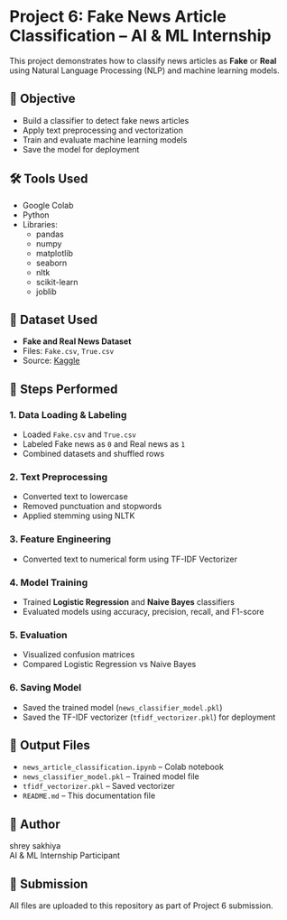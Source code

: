# Project 6: Fake News Article Classification – AI & ML Internship

This project demonstrates how to classify news articles as **Fake** or **Real** using Natural Language Processing (NLP) and machine learning models.

## 🎯 Objective

- Build a classifier to detect fake news articles
- Apply text preprocessing and vectorization
- Train and evaluate machine learning models
- Save the model for deployment

## 🛠 Tools Used

- Google Colab
- Python
- Libraries:
  - pandas
  - numpy
  - matplotlib
  - seaborn
  - nltk
  - scikit-learn
  - joblib

## 📄 Dataset Used

- **Fake and Real News Dataset**
- Files: `Fake.csv`, `True.csv`
- Source: [Kaggle](https://www.kaggle.com/datasets/clmentbisaillon/fake-and-real-news-dataset)

## 🚀 Steps Performed

### 1. Data Loading & Labeling
- Loaded `Fake.csv` and `True.csv`
- Labeled Fake news as `0` and Real news as `1`
- Combined datasets and shuffled rows

### 2. Text Preprocessing
- Converted text to lowercase
- Removed punctuation and stopwords
- Applied stemming using NLTK

### 3. Feature Engineering
- Converted text to numerical form using TF-IDF Vectorizer

### 4. Model Training
- Trained **Logistic Regression** and **Naive Bayes** classifiers
- Evaluated models using accuracy, precision, recall, and F1-score

### 5. Evaluation
- Visualized confusion matrices
- Compared Logistic Regression vs Naive Bayes

### 6. Saving Model
- Saved the trained model (`news_classifier_model.pkl`)
- Saved the TF-IDF vectorizer (`tfidf_vectorizer.pkl`) for deployment

## 📂 Output Files

- `news_article_classification.ipynb` – Colab notebook
- `news_classifier_model.pkl` – Trained model file
- `tfidf_vectorizer.pkl` – Saved vectorizer
- `README.md` – This documentation file

## 👤 Author

shrey sakhiya  
AI & ML Internship Participant

## 📌 Submission

All files are uploaded to this repository as part of Project 6 submission.
